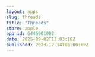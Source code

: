 ```yaml
---
layout: apps
slug: threads
title: "Threads"
store: apple
app_id: 6446901002
date: 2025-09-02T13:03:10Z
published: 2023-12-14T08:00:00Z
---
```

